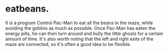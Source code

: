 # eatbeans.
It is a program
Control Pac-Man to eat all the beans in the maze, while avoiding the goblins as much as possible. Once Pac-Man has eaten the energy pills, he can then turn around and bully the little ghosts for a certain amount of time. It's also worth noting that the left and right exits of the maze are connected, so it's often a good idea to be flexible.
